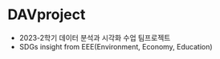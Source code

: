 # DAVproject

- 2023-2학기 데이터 분석과 시각화 수업 팀프로젝트
- SDGs insight from EEE(Environment, Economy, Education)
